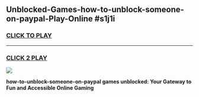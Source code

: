 
## Unblocked-Games-how-to-unblock-someone-on-paypal-Play-Online #s1j1i
<h3>
<a href="https://news.freeplayer.one?title=how-to-unblock-someone-on-paypal&ref=3">CLICK TO PLAY</a></h3>
<hr>

<h3>
<a href="https://news.freeplayer.one?title=how-to-unblock-someone-on-paypal&ref=3">CLICK 2 PLAY</a>
  
</h3>

<a href="https://news.freeplayer.one?title=how-to-unblock-someone-on-paypal&ref=3"><img src="https://clearcache.store/games.png"></a>


**how-to-unblock-someone-on-paypal games unblocked: Your Gateway to Fun and Accessible Online Gaming**
